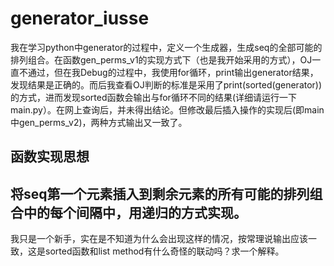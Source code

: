 # generator_iusse

  我在学习python中generator的过程中，定义一个生成器，生成seq的全部可能的排列组合。在函数gen_perms_v1的实现方式下（也是我开始采用的方式），OJ一直不通过，但在我Debug的过程中，我使用for循环，print输出generator结果，发现结果是正确的。而后我查看OJ判断的标准是采用了print(sorted(generator))的方式，进而发现sorted函数会输出与for循环不同的结果(详细请运行一下main.py）。在网上查询后，并未得出结论。但修改最后插入操作的实现后(即main中gen_perms_v2)，两种方式输出又一致了。

## 函数实现思想
  将seq第一个元素插入到剩余元素的所有可能的排列组合中的每个间隔中，用递归的方式实现。
---
我只是一个新手，实在是不知道为什么会出现这样的情况，按常理说输出应该一致，这是sorted函数和list method有什么奇怪的联动吗？求一个解释。
